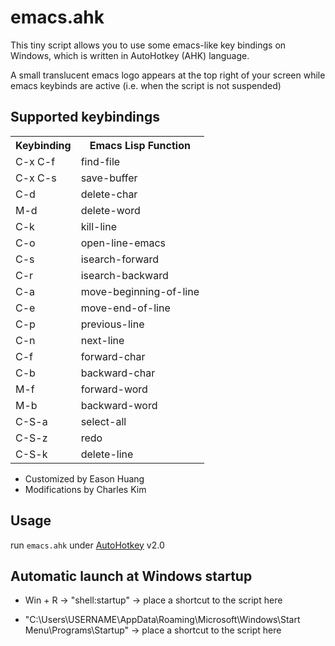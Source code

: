 # emacs.ahk
This tiny script allows you to use some emacs-like key bindings on Windows, which is written in AutoHotkey (AHK) language.

A small translucent emacs logo appears at the top right of your screen while emacs keybinds are active (i.e. when the script is not suspended)


## Supported keybindings
<table>
  <tr>
    <th>Keybinding</th>
    <th>Emacs Lisp Function</th>
  </tr>
<td>C-x C-f</td>
<td>find-file</td>
</tr>
<tr>
<td>C-x C-s</td>
<td>save-buffer</td>
</tr>
<tr>
<td>C-d</td>
<td>delete-char</td>
</tr>
<tr>
<td>M-d</td>
<td>delete-word</td>
</tr>
<tr>
<td>C-k</td>
<td>kill-line</td>
</tr>
<tr>
<td>C-o</td>
<td>open-line-emacs</td>
</tr>
<tr>
<td>C-s</td>
<td>isearch-forward</td>
</tr>
<tr>
<td>C-r</td>
<td>isearch-backward</td>
</tr>
<tr>
<td>C-a</td>
<td>move-beginning-of-line</td>
</tr>
<tr>
<td>C-e</td>
<td>move-end-of-line</td>
</tr>
<tr>
<td>C-p</td>
<td>previous-line</td>
</tr>
<tr>
<td>C-n</td>
<td>next-line</td>
</tr>
<tr>
<td>C-f</td>
<td>forward-char</td>
</tr>
<tr>
<td>C-b</td>
<td>backward-char</td>
</tr>
<tr>
<td>M-f</td>
<td>forward-word</td>
</tr>
<tr>
<td>M-b</td>
<td>backward-word</td>
</tr>
<tr>
<td>C-S-a</td>
<td>select-all</td>
</tr>
<tr>
<td>C-S-z</td>
<td>redo</td>
</tr>
<tr>
<td>C-S-k</td>
<td>delete-line</td>
</tr>
</table>

* Customized by Eason Huang
* Modifications by Charles Kim

## Usage
run `emacs.ahk` under [AutoHotkey](https://www.autohotkey.com/) v2.0 

## Automatic launch at Windows startup

* Win + R → "shell:startup" → place a shortcut to the script here  

* "C:\Users\USERNAME\AppData\Roaming\Microsoft\Windows\Start Menu\Programs\Startup" → place a shortcut to the script here
